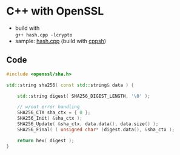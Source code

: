 # C++ with OpenSSL

* build with  
  `g++ hash.cpp -lcrypto`
* sample: [hash.cpp](hash.cpp) (build with [cppsh](https://github.com/elsamuko/cppsh))

## Code

```C++
#include <openssl/sha.h>

std::string sha256( const std::string& data ) {

    std::string digest( SHA256_DIGEST_LENGTH, '\0' );

    // w/out error handling
    SHA256_CTX sha_ctx = { 0 };
    SHA256_Init( &sha_ctx );
    SHA256_Update( &sha_ctx, data.data(), data.size() );
    SHA256_Final( ( unsigned char* )digest.data(), &sha_ctx );

    return hex( digest );
}
```